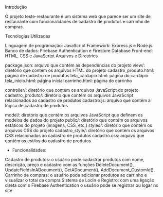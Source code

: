 Introdução

O projeto teste-restaurante é um sistema web que parece ser um site de restaurante com funcionalidades de cadastro de produtos e carrinho de compras.

Tecnologias Utilizadas

Linguagem de programação: JavaScript
Framework: Express.js e Node.js
Banco de dados: Firebase Authentication e Firestore Database
Front-end: HTML, CSS e JavaScript
Arquivos e Diretórios

package.json: arquivo que contém as dependências do projeto
view/: diretório que contém os arquivos HTML do projeto
   cadastro_produto.html: página de cadastro de produtos
   tela_cardapio.html: página do cardápio
   tela_inicio.html: página inicial
   carrinho.html: página do carrinho
   
controller/: diretório que contém os arquivos JavaScript do projeto
   cadastro_produto/: diretório que contém os arquivos JavaScript relacionados ao cadastro de produtos
   cadastro.js: arquivo que contém a lógica de cadastro de produtos
   
model/: diretório que contém os arquivos JavaScript que definem os modelos de dados do projeto
public/: diretório que contém os arquivos estáticos do projeto (imagens, CSS, etc.)
styles/: diretório que contém os arquivos CSS do projeto
   cadastro_style/: diretório que contém os arquivos CSS relacionados ao cadastro de produtos
cadastro.css: arquivo que contém os estilos do cadastro de produtos
* Funcionalidades:

Cadastro de produtos: o usuário pode cadastrar produtos com nome, descrição, preço e cadastro com as funções DeleteDocument(), UpdateFieldsInADocument(), GetADocument(), AddDocument_CustomId().
Carrinho de compras: o usuário pode adicionar produtos ao carrinho e visualizar o total da compra
Sistema de Lodin e Registro: com uma ligação direta com o Firebase Authentication o usuário pode se registrar ou logar no site


